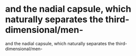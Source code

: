 # and the nadial capsule, which naturally separates the third-dimensional/men-

and the nadial capsule, which naturally separates the third-dimensional/men-